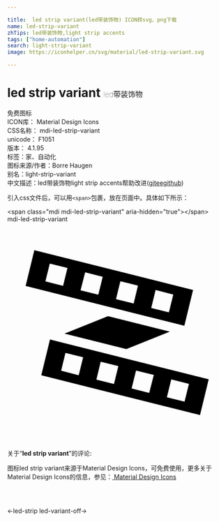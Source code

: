 ```yaml
---

title:  led strip variant(led带装饰物) ICON转svg、png下载
name: led-strip-variant
zhTips: led带装饰物,light strip accents
tags: ["home-automation"]
search: light-strip-variant
image: https://iconhelper.cn/svg/material/led-strip-variant.svg

---
```


# led strip variant  <small style="font-size: 60%;font-weight: 100">led带装饰物</small>


<div class="detail-page">
<p>
<span><span class="badge-success badge">免费图标</span> </span>
<br/>
<span>
ICON库：
<span class="badge-secondary badge">Material Design Icons</span> 
</span>
<br/>
<span>
CSS名称：
<span class="badge-secondary badge">mdi-led-strip-variant</span> 
</span>
<br/>
<span>
unicode：
<span class="badge-secondary badge">F1051</span> 
<copy-btn content='F1051' btn-title=""></copy-btn>
<copy-btn :content='String.fromCodePoint(parseInt("F1051", 16))' btn-title="复制U"></copy-btn>
</span>
<br/>
<span>
版本：
<span class="badge-secondary badge">4.1.95</span> 
</span><br/><span>标签：<span class="badge-light badge"><router-link to="/tags/home-automation.html">家、自动化</router-link></span></span>
<br/>
<span>图标来源/作者：<span class="badge-light badge">Borre Haugen</span></span> 
<br/>
<span>别名：<span class="badge-light badge">light-strip-variant</span></span><br/><span class="zh-detail">中文描述：<span class="badge-primary badge">led带装饰物</span><span class="badge-primary badge">light strip accents</span><span class="help-link"><span>帮助改进</span>(<a href="https://gitee.com/liuwave/icon-helper/edit/master/json/material/led-strip-variant.json" target="_blank" rel="noopener noreferrer">gitee</a><a href="https://github.com/liuwave/icon-helper/edit/master/json/material/led-strip-variant.json" target="_blank" rel="noopener noreferrer">github</a></span>)</span><br/>
</p>
</div>
<div class="alert alert-dark">
  <i class="mdi mdi-led-strip-variant mdi-48px"></i>
  <i class="mdi mdi-led-strip-variant mdi-36px"></i>
  <i class="mdi mdi-led-strip-variant mdi-24px"></i>
  <i class="mdi mdi-led-strip-variant mdi-18px"></i>
</div>
<div>
  <p>引入css文件后，可以用<code>&lt;span&gt;</code>包裹，放在页面中。具体如下所示：    
  </p>
  <div class="alert alert-primary" style="font-size: 14px">
    &lt;span class="mdi mdi-led-strip-variant" aria-hidden="true"&gt;&lt;/span&gt;
    <copy-btn content='<span class="mdi mdi-led-strip-variant" aria-hidden="true"></span>'></copy-btn>
  </div>
  <div class="alert alert-secondary">
    <i class="mdi mdi-led-strip-variant"
    style="font-size: 24px"
    aria-hidden="true"></i> mdi-led-strip-variant
    <copy-btn content="mdi-led-strip-variant" btn-title="复制图标名称"></copy-btn>
  </div>
</div>
<div id="svg" class="svg-wrap">
<svg xmlns="http://www.w3.org/2000/svg" viewBox="0 0 24 24"><path d="M2.95 3L2 6.91L19.34 11.25L20.29 7.34L2.95 3M6.09 6.89L4.16 6.41L4.64 4.46L6.57 4.94L6.09 6.89M9.94 7.86L8 7.38L8.5 5.42L10.42 5.91L9.94 7.86M13.8 8.82L11.87 8.34L12.35 6.39L14.27 6.87L13.8 8.82M17.65 9.79L15.72 9.31L16.2 7.35L18.13 7.84L17.65 9.79M4.66 12.75L3.71 16.66L21.05 21L22 17.1L4.66 12.75M7.8 16.65L5.88 16.16L6.35 14.21L8.28 14.69L7.8 16.65M11.65 17.61L9.73 17.13L10.2 15.18L12.13 15.66L11.65 17.61M15.5 18.58L13.58 18.09L14.06 16.14L16 16.62L15.5 18.58M19.36 19.54L17.43 19.06L17.91 17.11L19.84 17.59L19.36 19.54M6.25 12.11L11 10.2L17.75 11.89L13 13.8L6.25 12.11Z" /></svg>
</div>
<detail full-name='mdi-led-strip-variant'></detail>
<div class="icon-detail__container">
<p>关于“<b>led strip variant</b>”的评论:</p>
</div>
<Vssue title="关于“led strip variant”的评论" />    
<div><p>图标led strip variant来源于Material Design Icons，可免费使用，更多关于 Material Design Icons的信息，参见：<a target="_blank" href="https://iconhelper.cn/material.html"> Material Design Icons</a>
</p></div>

<div style="padding:2rem 0 " class="page-nav"><p class="inner"><span class="prev">←<router-link to="/icon/led-strip.html">led-strip</router-link></span> <span class="next"><router-link to="/icon/led-variant-off.html">led-variant-off</router-link>→</span></p></div>

